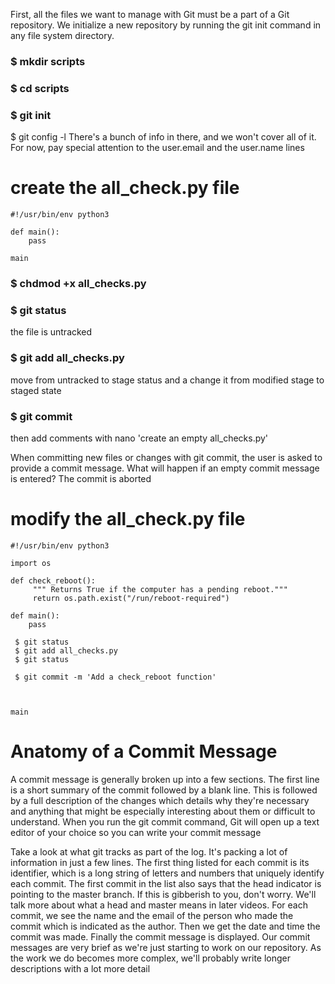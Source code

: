 First, all the files we want to manage with Git must be a part of a Git repository. We initialize a new repository by running the git init command in any file system directory.

### $ mkdir scripts
### $ cd scripts
### $ git init

$ git config -l 
There's a bunch of info in there, and we won't cover all of it. For now, pay special attention to the user.email and the user.name lines

# create the all_check.py file
```
#!/usr/bin/env python3

def main():
    pass
    
main
```


### $ chdmod +x all_checks.py
### $ git status
the file is untracked

### $ git add all_checks.py
 move from untracked to stage status and a change it from modified stage to staged state

### $ git commit 
then add comments with nano 'create an empty all_checks.py'


When committing new files or changes with git commit, the user is asked to provide a commit message. What will happen if an empty commit message is entered? 
The commit is aborted


# modify the all_check.py file
```
#!/usr/bin/env python3

import os

def check_reboot():
     """ Returns True if the computer has a pending reboot."""
     return os.path.exist("/run/reboot-required")
     
def main():
    pass
    
 $ git status
 $ git add all_checks.py
 $ git status
 
 $ git commit -m 'Add a check_reboot function'
 
 
    
main
```

# Anatomy of a Commit Message 
 A commit message is generally broken up into a few sections. The first line is a short summary of the commit followed by a blank line. This is followed by a full description of the changes which details why they're necessary and anything that might be especially interesting about them or difficult to understand. When you run the git commit command, Git will open up a text editor of your choice so you can write your commit message
 
 
 Take a look at what git tracks as part of the log. It's packing a lot of information in just a few lines. The first thing listed for each commit is its identifier, which is a long string of letters and numbers that uniquely identify each commit. The first commit in the list also says that the head indicator is pointing to the master branch. If this is gibberish to you, don't worry. We'll talk more about what a head and master means in later videos. For each commit, we see the name and the email of the person who made the commit which is indicated as the author. Then we get the date and time the commit was made. Finally the commit message is displayed. Our commit messages are very brief as we're just starting to work on our repository. As the work we do becomes more complex, we'll probably write longer descriptions with a lot more detail
